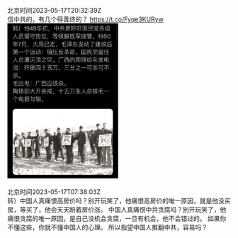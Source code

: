 北京时间2023-05-17T20:32:39Z<br>信中共的，有几个得善终的？ https://t.co/Fyqe3KURyw<br><img src='/temp/image/2023/u-Month-5/1658812773344714752_0.jpg' width='250' height='350'><br><br>北京时间2023-05-17T07:38:03Z<br>转）中国人真痛恨高房价吗？别开玩笑了，他痛恨高房价的唯一原因，就是他没买房，等买了，他会天天盼着房价涨。
中国人真痛恨中共贪腐吗？别开玩笑了，他痛恨贪腐的唯一原因，是自己没机会贪腐，一旦有机会，他不会错过的。
如果你不懂这些，你就不懂中国人的心理。
所以指望中国人推翻中共，容易吗？<br><br><br>
